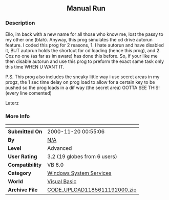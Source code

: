 ﻿<div align="center">

## Manual Run


</div>

### Description

Ello, im back with a new name for all those who know me, lost the passy to my other one (blah). Anyway, this prog simulates the cd drive autorun feature. I coded this prog for 2 reasons, 1. I hate autorun and have disabled it, BUT autorun holds the shortcut for cd loading (hence this prog), and 2. Coz no one (as far as im aware) has done this before. So, if your like me then disable autorun and use this prog to preform the exact same task only this time WHEN U WANT IT.

P.S. This prog also includes the sneaky little way i use secret areas in my progz, the 1 sec time delay on prog load to allow for a certain key to be pushed so the prog loads in a dif way (the secret area) GOTTA SEE THIS! (every line comented)

Laterz
 
### More Info
 


<span>             |<span>
---                |---
**Submitted On**   |2000-11-20 00:55:06
**By**             |[N/A](https://github.com/Planet-Source-Code/PSCIndex/blob/master/ByAuthor/empty.md)
**Level**          |Advanced
**User Rating**    |3.2 (19 globes from 6 users)
**Compatibility**  |VB 6\.0
**Category**       |[Windows System Services](https://github.com/Planet-Source-Code/PSCIndex/blob/master/ByCategory/windows-system-services__1-35.md)
**World**          |[Visual Basic](https://github.com/Planet-Source-Code/PSCIndex/blob/master/ByWorld/visual-basic.md)
**Archive File**   |[CODE\_UPLOAD1185611192000\.zip](https://github.com/Planet-Source-Code/manual-run__1-12959/archive/master.zip)








